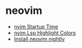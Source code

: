 # neovim

- [nvim Startup Time](/dev/applications/neovim/nvim-startup-time.md)
- [nvim Lsp Highlight Colors](/dev/applications/neovim/nvim-lsp-highlight-colors.md)
- [Install neovim nightly](/dev/applications/neovim/nvim-nightly-installtion.md)
